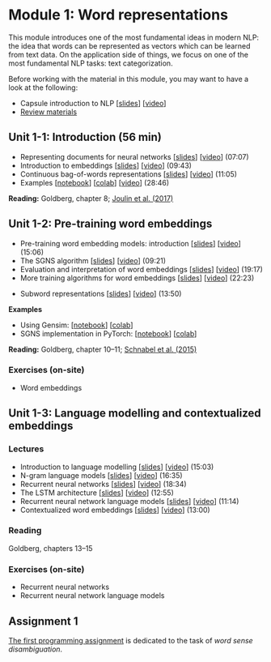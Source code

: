 # Module 1: Word representations

This module introduces one of the most fundamental ideas in modern NLP: the idea that words can be represented as vectors which can be learned from text data. On the application side of things, we focus on one of the most fundamental NLP tasks: text categorization.

Before working with the material in this module, you may want to have a look at the following:

* Capsule introduction to NLP [[slides](slides/intro.pdf)] [[video](https://youtu.be/6u7u1cpVT7Y)]
* [Review materials](review.md)

## Unit 1-1: Introduction (56 min)

* Representing documents for neural networks [[slides](http://www.cse.chalmers.se/~richajo/waspnlp2020/m1_3/m3_1.pdf)] [[video](https://youtu.be/xsQ46CXsIfc)] (07:07)
* Introduction to embeddings [[slides](http://www.cse.chalmers.se/~richajo/waspnlp2020/m1_3/m3_2.pdf)] [[video](https://youtu.be/LLUjsmuEgk8)] (09:43)
* Continuous bag-of-words representations [[slides](http://www.cse.chalmers.se/~richajo/waspnlp2020/m1_3/m3_3.pdf)] [[video](https://youtu.be/MOcGoA3Fbi8)] (11:05)
* Examples [[notebook](http://www.cse.chalmers.se/~richajo/waspnlp2020/m1_3/Document%20classification.ipynb)] [[colab](https://drive.google.com/file/d/1VLIAYXSoLN99BwS9CUTJYS7caazBVORF/view?usp=sharing)] [[video](https://youtu.be/ZEYESgSR29o)] (28:46)

**Reading:** Goldberg, chapter 8; [Joulin et al. (2017)](https://aclweb.org/anthology/E17-2068)

## Unit 1-2: Pre-training word embeddings

<!--* Text categorization and word embeddings [[notebook]](http://www.cse.chalmers.se/~richajo/waspnlp2020/ex1_2/ex1_2.html) [[video](https://www.youtube.com/watch?v=pcVh5Ga3JmM)] (55:52)-->

* Pre-training word embedding models: introduction [[slides](slides/slides-141.pdf)] [[video](https://youtu.be/6AozaHmWugs)] (15:06)
* The SGNS algorithm [[slides](slides/slides-142.pdf)] [[video](https://youtu.be/R5EhgHz2S5w)] (09:21)
* Evaluation and interpretation of word embeddings [[slides](slides/slides-143.pdf)] [[video](https://youtu.be/gcWF3AIUtJ8)] (19:17)
* More training algorithms for word embeddings [[slides](slides/slides-144.pdf)] [[video](https://youtu.be/TMHI-Dk3c44)] (22:23)
<!--* Perspectives [[slides](slides/slides-145.pdf)] [[video](https://youtu.be/XxI7fb7aabU)] (16:19)-->
* Subword representations [[slides](slides/slides-223.pdf)] [[video](https://youtu.be/1ZDpYspEM_M)] (13:50)

**Examples**
* Using Gensim: [[notebook](http://www.cse.chalmers.se/~richajo/waspnlp2020/m1_4/Word%20embeddings%20in%20Gensim.ipynb)] [[colab](https://drive.google.com/file/d/1CE37dcmGRIbUtuAoTruzzuGAnboeyaVh/view?usp=sharing)]
* SGNS implementation in PyTorch: [[notebook](http://www.cse.chalmers.se/~richajo/waspnlp2020/m1_4/Skip-gram%20with%20negative%20sampling.ipynb)] [[colab](https://drive.google.com/file/d/1_ian039WL__VdYaW6PoOtcgHkdlUlsOJ/view?usp=sharing)]

**Reading:** Goldberg, chapter 10–11; [Schnabel et al. (2015)](https://www.aclweb.org/anthology/D15-1036.pdf)

### Exercises (on-site)

* Word embeddings

## Unit 1-3: Language modelling and contextualized embeddings

### Lectures

* Introduction to language modelling [[slides](slides/slides-121.pdf)] [[video](https://youtu.be/_TlvRtoGOn8)] (15:03)
* N-gram language models [[slides](slides/slides-122.pdf)] [[video](https://youtu.be/GuTAMrqiFSM)] (16:35)
* Recurrent neural networks [[slides](slides/slides-123.pdf)] [[video](https://youtu.be/RWxoiA2uGZU)] (18:34)
* The LSTM architecture [[slides](slides/slides-124.pdf)] [[video](https://youtu.be/8es6TKvw7qI)] (12:55)
* Recurrent neural network language models [[slides](slides/slides-125.pdf)] [[video](https://youtu.be/J-KglYsuJ28)] (11:14)
* Contextualized word embeddings [[slides](slides/slides-126.pdf)] [[video](https://youtu.be/5oXWnSBoe7A)] (13:00)

### Reading

Goldberg, chapters 13–15

### Exercises (on-site)

* Recurrent neural networks
* Recurrent neural network language models

## Assignment 1

[The first programming assignment](http://www.cse.chalmers.se/~richajo/waspnlp2022/a1/assignment1.html) is dedicated to the task of *word sense disambiguation*.
